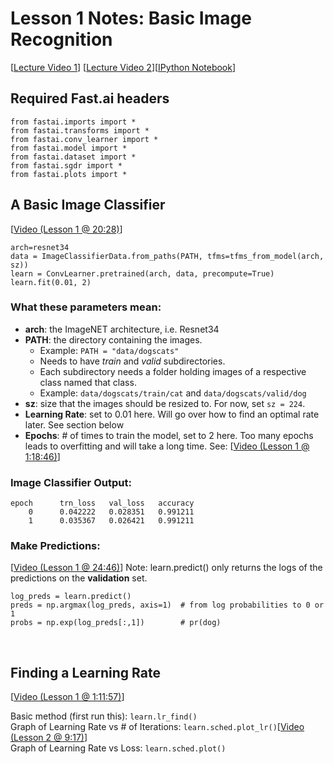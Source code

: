 # Lesson 1 Notes: Basic Image Recognition
[[Lecture Video 1](http://course.fast.ai/lessons/lesson1.html)] [[Lecture Video 2](http://course.fast.ai/lessons/lesson2.html)][[IPython Notebook](https://github.com/fastai/fastai/blob/master/courses/dl1/lesson1.ipynb)]  

## Required Fast.ai headers

```
from fastai.imports import *
from fastai.transforms import *
from fastai.conv_learner import *
from fastai.model import *
from fastai.dataset import *
from fastai.sgdr import *
from fastai.plots import *
```

## A Basic Image Classifier
[[Video (Lesson 1 @ 20:28)](https://youtu.be/IPBSB1HLNLo?t=20m28s)]
```
arch=resnet34
data = ImageClassifierData.from_paths(PATH, tfms=tfms_from_model(arch, sz))
learn = ConvLearner.pretrained(arch, data, precompute=True)
learn.fit(0.01, 2)
```

### What these parameters mean:

- **arch**: the ImageNET architecture, i.e. Resnet34
- **PATH**: the directory containing the images.
    - Example: ```PATH = "data/dogscats"```
    - Needs to have *train* and *valid* subdirectories.
    - Each subdirectory needs a folder holding images of a respective class named that class.
    - Example: ```data/dogscats/train/cat``` and ```data/dogscats/valid/dog```
- **sz**: size that the images should be resized to.  For now, set ```sz = 224```.
- **Learning Rate**: set to 0.01 here. Will go over how to find an optimal rate later. See section below
- **Epochs**: # of times to train the model, set to 2 here. Too many epochs leads to overfitting and will take a long time. See: [[Video (Lesson 1 @ 1:18:46)](https://youtu.be/IPBSB1HLNLo?t=1h18m46s)]

### Image Classifier Output:

```
epoch      trn_loss   val_loss   accuracy                                                                              
    0      0.042222   0.028351   0.991211  
    1      0.035367   0.026421   0.991211  
```

### Make Predictions:
[[Video (Lesson 1 @ 24:46)](https://youtu.be/IPBSB1HLNLo?t=24m46s)] Note: learn.predict() only returns the logs of the predictions on the **validation** set.
```
log_preds = learn.predict()
preds = np.argmax(log_preds, axis=1)  # from log probabilities to 0 or 1
probs = np.exp(log_preds[:,1])        # pr(dog)
```
&nbsp;
&nbsp;
## Finding a Learning Rate
[[Video (Lesson 1 @ 1:11:57)](https://youtu.be/IPBSB1HLNLo?t=1h11m57s)]

Basic method (first run this): ```learn.lr_find()```  
Graph of Learning Rate vs # of Iterations: ```learn.sched.plot_lr()```[[Video (Lesson 2 @ 9:17)](https://youtu.be/JNxcznsrRb8?t=9m17s)]  
Graph of Learning Rate vs Loss: ```learn.sched.plot()```  
